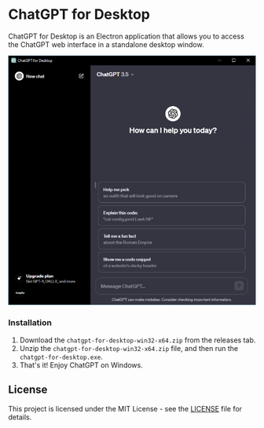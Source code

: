 # ChatGPT for Desktop

ChatGPT for Desktop is an Electron application that allows you to access the ChatGPT web interface in a standalone desktop window.

![1](https://github.com/RuskyDev/ChatGPT-For-Desktop/blob/main/src/images/screenshots/1.png?raw=true)

### Installation
1. Download the `chatgpt-for-desktop-win32-x64.zip` from the releases tab.
2. Unzip the `chatgpt-for-desktop-win32-x64.zip` file, and then run the `chatgpt-for-desktop.exe`.
3. That's it! Enjoy ChatGPT on Windows.

## License

This project is licensed under the MIT License - see the [LICENSE](LICENSE) file for details.

